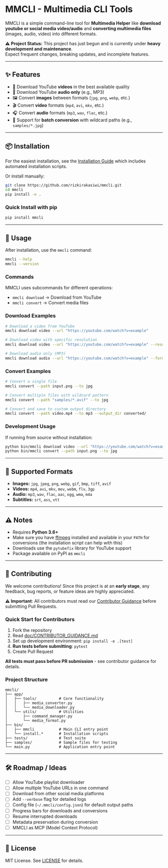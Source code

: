 # MMCLI - Multimedia CLI Tools

MMCLI is a simple command-line tool for **Multimedia Helper** like **download youtube or social media video/audio**  and **converting multimedia files** (images, audio, video) into different formats.

⚠️ **Project Status:** This project has just begun and is currently under **heavy development and maintenance**.  
Expect frequent changes, breaking updates, and incomplete features.

---

## ✨ Features

- 🎥 Download YouTube **videos** in the best available quality
- 🎵 Download YouTube **audio only** (e.g., MP3)
- 🖼️ Convert **images** between formats (`jpg`, `png`, `webp`, etc.)
- 🎬 Convert **video** formats (`mp4`, `avi`, `mkv`, etc.)
- 🎧 Convert **audio** formats (`mp3`, `wav`, `flac`, etc.)
- 📂 Support for **batch conversion** with wildcard paths (e.g., `samples/*.jpg`)

---

## 📦 Installation

For the easiest installation, see the [Installation Guide](bin/INSTALL_README.md) which includes automated installation scripts.

Or install manually:

```bash
git clone https://github.com/rizkirakasiwi/mmcli.git
cd mmcli
pip install -e .
```

### Quick Install with pip
```bash
pip install mmcli
```

---

## 🚀 Usage

After installation, use the `mmcli` command:

```bash
mmcli --help
mmcli --version
```

### Commands

MMCLI uses subcommands for different operations:

* `mmcli download` → Download from YouTube
* `mmcli convert` → Convert media files

### Download Examples

```bash
# Download a video from YouTube
mmcli download video --url "https://youtube.com/watch?v=example"

# Download video with specific resolution
mmcli download video --url "https://youtube.com/watch?v=example" --resolution 720p

# Download audio only (MP3)
mmcli download audio --url "https://youtube.com/watch?v=example" --format mp3
```

### Convert Examples

```bash
# Convert a single file
mmcli convert --path input.png --to jpg

# Convert multiple files with wildcard pattern
mmcli convert --path "samples/*.avif" --to jpg

# Convert and save to custom output directory
mmcli convert --path video.mp4 --to mp3 --output_dir converted/
```

### Development Usage

If running from source without installation:

```bash
python bin/mmcli download video --url "https://youtube.com/watch?v=example"
python bin/mmcli convert --path input.png --to jpg
```

---

## 🎯 Supported Formats

* **Images:** `jpg`, `jpeg`, `png`, `webp`, `gif`, `bmp`, `tiff`, `avif`
* **Videos:** `mp4`, `avi`, `mkv`, `mov`, `webm`, `flv`, `3gp`
* **Audio:** `mp3`, `wav`, `flac`, `aac`, `ogg`, `wma`, `m4a`
* **Subtitles:** `srt`, `ass`, `vtt`

---

## ⚠️ Notes

* Requires **Python 3.6+**
* Make sure you have [ffmpeg](https://ffmpeg.org/download.html) installed and available in your `PATH` for conversions (the installation script can help with this)
* Downloads use the `pytubefix` library for YouTube support
* Package available on PyPI as `mmcli`

---

## 🤝 Contributing

We welcome contributions! Since this project is at an **early stage**, any feedback, bug reports, or feature ideas are highly appreciated.

**⚠️ Important**: All contributors must read our [Contributor Guidance](doc/CONTRIBUTOR_GUIDANCE.md) before submitting Pull Requests.

### Quick Start for Contributors

1. Fork the repository
2. Read [doc/CONTRIBUTOR_GUIDANCE.md](doc/CONTRIBUTOR_GUIDANCE.md) 
3. Set up development environment: `pip install -e .[test]`
4. **Run tests before submitting**: `pytest`
5. Create Pull Request

**All tests must pass before PR submission** - see contributor guidance for details.

### Project Structure

```
mmcli/
├── app/
│   ├── tools/          # Core functionality
│   │   ├── media_converter.py
│   │   └── media_downloader.py
│   └── utils/          # Utilities
│       ├── command_manager.py
│       └── media_format.py
├── bin/
│   ├── mmcli           # Main CLI entry point
│   └── install.*       # Installation scripts
├── tests/              # Test suite
├── samples/            # Sample files for testing
└── main.py             # Application entry point
```

---

## 🛠️ Roadmap / Ideas

* [ ] Allow YouTube playlist downloader 
* [ ] Allow multiple YouTube URLs in one command
* [ ] Download from other social media platforms
* [ ] Add `--verbose` flag for detailed logs
* [ ] Config file (`~/.mmcli/config.json`) for default output paths
* [ ] Progress bars for downloads and conversions
* [ ] Resume interrupted downloads
* [ ] Metadata preservation during conversion
* [ ] MMCLI as MCP (Model Context Protocol) 

---

## 📜 License

MIT License. See [LICENSE](LICENSE) for details.

